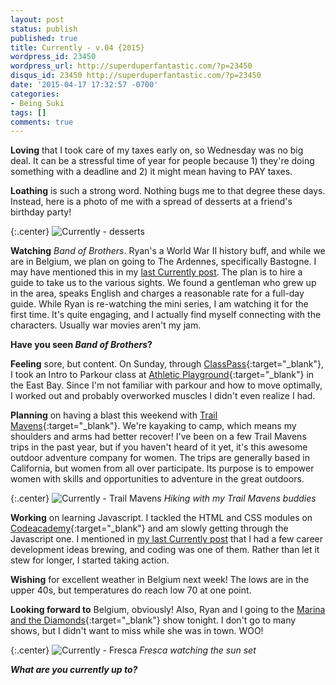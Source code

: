 ```yaml
---
layout: post
status: publish
published: true
title: Currently - v.04 {2015}
wordpress_id: 23450
wordpress_url: http://superduperfantastic.com/?p=23450
disqus_id: 23450 http://superduperfantastic.com/?p=23450
date: '2015-04-17 17:32:57 -0700'
categories:
- Being Suki
tags: []
comments: true
---
```

**Loving** that I took care of my taxes early on, so Wednesday was no big deal. It can be a stressful time of year for people because 1) they're doing something with a deadline and 2) it might mean having to PAY taxes.

**Loathing** is such a strong word. Nothing bugs me to that degree these days. Instead, here is a photo of me with a spread of desserts at a friend's birthday party!

{:.center}
![Currently - desserts](https://farm9.staticflickr.com/8765/16559776494_8743b2bbfe_c.jpg)

**Watching** _Band of Brothers_. Ryan's a World War II history buff, and while we are in Belgium, we plan on going to The Ardennes, specifically Bastogne. I may have mentioned this in my [last Currently post](http://superduperfantastic.com/currently-v-03-2015/23352/ "Currently – v.03 {2015}"). The plan is to hire a guide to take us to the various sights. We found a gentleman who grew up in the area, speaks English and charges a reasonable rate for a full-day guide. While Ryan is re-watching the mini series, I am watching it for the first time. It's quite engaging, and I actually find myself connecting with the characters. Usually war movies aren't my jam.

**Have you seen _Band of Brothers_?**

**Feeling** sore, but content. On Sunday, through [ClassPass](http://classpass.com "ClassPass"){:target="_blank"}, I took an Intro to Parkour class at [Athletic Playground](http://athleticplayground.com/ "Athletic Playground"){:target="_blank"} in the East Bay. Since I'm not familiar with parkour and how to move optimally, I worked out and probably overworked muscles I didn't even realize I had.

**Planning** on having a blast this weekend with [Trail Mavens](http://trailmavens.com "Trail Mavens"){:target="_blank"}. We're kayaking to camp, which means my shoulders and arms had better recover! I've been on a few Trail Mavens trips in the past year, but if you haven't heard of it yet, it's this awesome outdoor adventure company for women. The trips are generally based in California, but women from all over participate. Its purpose is to empower women with skills and opportunities to adventure in the great outdoors.

{:.center}
![Currently - Trail Mavens](https://farm8.staticflickr.com/7702/17182261545_6b607fa6a8_c.jpg)
_Hiking with my Trail Mavens buddies_

**Working** on learning Javascript. I tackled the HTML and CSS modules on [Codeacademy](http://codeacademy.com/ "Codeacademy"){:target="_blank"} and am slowly getting through the Javascript one. I mentioned in [my last Currently post](http://superduperfantastic.com/currently-v-03-2015/23352/ "Currently – v.03 {2015}") that I had a few career development ideas brewing, and coding was one of them. Rather than let it stew for longer, I started taking action.

**Wishing** for excellent weather in Belgium next week! The lows are in the upper 40s, but temperatures do reach low 70 at one point.

**Looking forward to** Belgium, obviously! Also, Ryan and I going to the [Marina and the Diamonds](http://www.marinaandthediamonds.com/ "Marina and the Diamonds"){:target="_blank"} show tonight. I don't go to many shows, but I didn't want to miss while she was in town. WOO!

{:.center}
![Currently - Fresca](https://farm9.staticflickr.com/8749/16994816330_28b03f7028_c.jpg)
_Fresca watching the sun set_

_**What are you currently up to?**_
